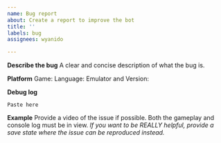 ```yaml
---
name: Bug report
about: Create a report to improve the bot
title: ''
labels: bug
assignees: wyanido

---
```


**Describe the bug**
A clear and concise description of what the bug is.

**Platform**
Game:
Language:
Emulator and Version:

**Debug log**
```
Paste here
```

**Example**
Provide a video of the issue if possible. Both the gameplay and console log must be in view.
*If you want to be REALLY helpful, provide a save state where the issue can be reproduced instead.*
